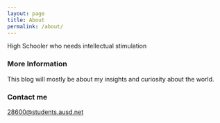 ```yaml
---
layout: page
title: About
permalink: /about/
---
```


High Schooler who needs intellectual stimulation
### More Information

This blog will mostly be about my insights and curiosity about the world.

### Contact me

[28600@students.ausd.net](mailto:email@domain.com)
